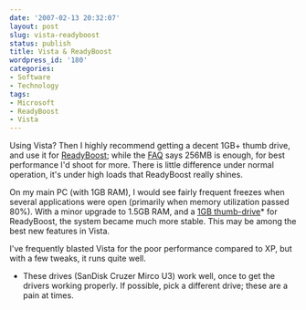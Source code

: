 ```yaml
---
date: '2007-02-13 20:32:07'
layout: post
slug: vista-readyboost
status: publish
title: Vista & ReadyBoost
wordpress_id: '180'
categories:
- Software
- Technology
tags:
- Microsoft
- ReadyBoost
- Vista
---
```


Using Vista? Then I highly recommend getting a decent 1GB+ thumb drive, and use it for [ReadyBoost](http://www.microsoft.com/windows/products/windowsvista/features/details/readyboost.mspx); while the [FAQ](http://blogs.msdn.com/tomarcher/archive/2006/06/02/615199.aspx) says 256MB is enough, for best performance I'd shoot for more. There is little difference under normal operation, it's under high loads that ReadyBoost really shines.

On my main PC (with 1GB RAM), I would see fairly frequent freezes when several applications were open (primarily when memory utilization passed 80%). With a minor upgrade to 1.5GB RAM, and a [1GB thumb-drive](http://www.newegg.com/Product/Product.asp?Item=N82E16820171119)* for ReadyBoost, the system became much more stable. This may be among the best new features in Vista.

I've frequently blasted Vista for the poor performance compared to XP, but with a few tweaks, it runs quite well.

* These drives (SanDisk Cruzer Mirco U3) work well, once to get the drivers working properly. If possible, pick a different drive; these are a pain at times.
